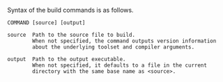 Syntax of the build commands is as follows.

    COMMAND [source] [output]

    source  Path to the source file to build.
            When not specified, the command outputs version information
            about the underlying toolset and compiler arguments.

    output  Path to the output executable.
            When not specified, it defaults to a file in the current
            directory with the same base name as <source>.
